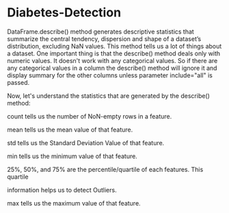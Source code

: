 # Diabetes-Detection
DataFrame.describe() method generates descriptive statistics that summarize the central tendency, dispersion and shape of a dataset’s distribution, excluding NaN values. This method tells us a lot of things about a dataset. One important thing is that the describe() method deals only with numeric values. It doesn't work with any categorical values. So if there are any categorical values in a column the describe() method will ignore it and display summary for the other columns unless parameter include="all" is passed.

Now, let's understand the statistics that are generated by the describe() method:

count tells us the number of NoN-empty rows in a feature.

mean tells us the mean value of that feature.

std tells us the Standard Deviation Value of that feature.

min tells us the minimum value of that feature.

25%, 50%, and 75% are the percentile/quartile of each features. This quartile

information helps us to detect Outliers.

max tells us the maximum value of that feature.

